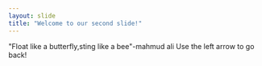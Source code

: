 ```yaml
---
layout: slide
title: "Welcome to our second slide!"
---
```

"Float like a butterfly,sting like a bee"-mahmud ali
Use the left arrow to go back!
